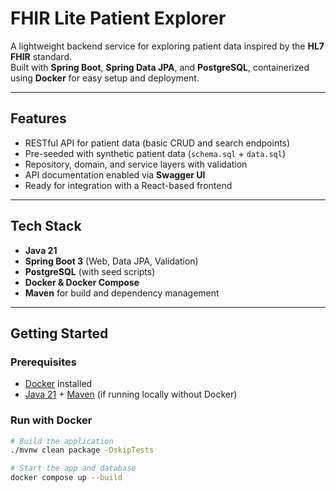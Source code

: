 # FHIR Lite Patient Explorer

A lightweight backend service for exploring patient data inspired by the **HL7 FHIR** standard.  
Built with **Spring Boot**, **Spring Data JPA**, and **PostgreSQL**, containerized using **Docker** for easy setup and deployment.  

---

## Features

- RESTful API for patient data (basic CRUD and search endpoints)  
- Pre-seeded with synthetic patient data (`schema.sql` + `data.sql`)  
- Repository, domain, and service layers with validation  
- API documentation enabled via **Swagger UI**  
- Ready for integration with a React-based frontend  

---

## Tech Stack

- **Java 21**  
- **Spring Boot 3** (Web, Data JPA, Validation)  
- **PostgreSQL** (with seed scripts)  
- **Docker & Docker Compose**  
- **Maven** for build and dependency management  

---

## Getting Started

### Prerequisites
- [Docker](https://www.docker.com/) installed  
- [Java 21](https://jdk.java.net/21/) + [Maven](https://maven.apache.org/) (if running locally without Docker)

### Run with Docker

```bash
# Build the application
./mvnw clean package -DskipTests

# Start the app and database
docker compose up --build
